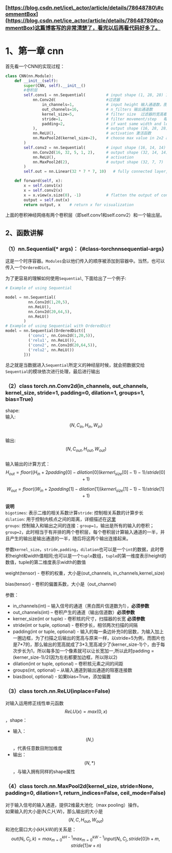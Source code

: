 ### [https://blog.csdn.net/ice\_actor/article/details/78648780\#commentBox](https://blog.csdn.net/ice_actor/article/details/78648780#commentBox)这篇博客写的非常清楚了，看完以后再看代码好多了。

# 1、第一章 cnn

首先看一个CNN的实现过程：

```py
class CNN(nn.Module):
    def __init__(self):
        super(CNN, self).__init__()
        #卷积层
        self.conv1 = nn.Sequential(         # input shape (1, 28, 28) 1是维度，28*28是宽高
            nn.Conv2d(                      #过滤器
                in_channels=1,              # input height 输入通道数，图片的层数，黑白图片是1，RGB是3
                out_channels=16,            # n_filters 输出通道数
                kernel_size=5,              # filter size  过滤器的宽高都设为5
                stride=1,                   # filter movement/step   每隔多少像素调一下，即每次移动一个像素
                padding=2,                  # if want same width and length of this image after con2d, padding=(kernel_size-1)/2 if stride=1，在数据周围加一圈为0的数据
            ),                              # output shape (16, 28, 28) 原图变成了(16, 28, 28)
            nn.ReLU(),                      # activation 激活函数
            nn.MaxPool2d(kernel_size=2),    # choose max value in 2x2 area, output shape (16, 14, 14)  筛选想要的部分，选择2*2之间最大值作为特征，也可以选择平均值，一般用最大值
        )
        self.conv2 = nn.Sequential(         # input shape (16, 14, 14)
            nn.Conv2d(16, 32, 5, 1, 2),     # output shape (32, 14, 14)
            nn.ReLU(),                      # activation
            nn.MaxPool2d(2),                # output shape (32, 7, 7)
        )
        self.out = nn.Linear(32 * 7 * 7, 10)   # fully connected layer, output 10 classes，需要把输入的三维数据展平成一维，在forward中实现

    def forward(self, x):
        x = self.conv1(x)
        x = self.conv2(x)
        x = x.view(x.size(0), -1)           # flatten the output of conv2 to (batch_size, 32 * 7 * 7) 数据展平过程
        output = self.out(x)
        return output, x    # return x for visualization
```

上面的卷积神经网络有两个卷积层（即self.conv1和self.conv2）和一个输出层。

## 2、函数讲解

### （1）nn.Sequential\(\* args\)： {#class-torchnnsequential-args}

这是一个时序容器。`Modules`会以他们传入的顺序被添加到容器中。当然，也可以传入一个`OrderedDict`。

为了更容易的理解如何使用`Sequential`, 下面给出了一个例子:

```py
# Example of using Sequential

model = nn.Sequential(
          nn.Conv2d(1,20,5),
          nn.ReLU(),
          nn.Conv2d(20,64,5),
          nn.ReLU()
        )
# Example of using Sequential with OrderedDict
model = nn.Sequential(OrderedDict([
          ('conv1', nn.Conv2d(1,20,5)),
          ('relu1', nn.ReLU()),
          ('conv2', nn.Conv2d(20,64,5)),
          ('relu2', nn.ReLU())
        ]))
```

总之就是当数据进入`Sequential`所定义的神经层时候，就会把数据交给`Sequential`的模块依次进行处理，最后进行输出

### （2）class torch.nn.Conv2d\(in\_channels, out\_channels, kernel\_size, stride=1, padding=0, dilation=1, groups=1, bias=True\)

shape:  
输入: $$ (N,C_{in},H_{in},W_{in}) $$  
输出: $$(N,C_{out},H_{out},W_{out})$$  
输入输出的计算方式：  
$$H_{out}=floor((H_{in}+2padding[0]-dilation[0](kernerl_{size}[0]-1)-1)/stride[0]+1)$$

$$W_{out}=floor((W_{in}+2padding[1]-dilation[1](kernerl_{size}[1]-1)-1)/stride[1]+1)$$

**说明**  
`bigotimes`: 表示二维的相关系数计算`stride`: 控制相关系数的计算步长  
`dilation`: 用于控制内核点之间的距离，详细描述在[这里](https://github.com/vdumoulin/conv_arithmetic/blob/master/README.md)  
`groups`: 控制输入和输出之间的连接：`group=1`，输出是所有的输入的卷积；`group=2`，此时相当于有并排的两个卷积层，每个卷积层计算输入通道的一半，并且产生的输出是输出通道的一半，随后将这两个输出连接起来。

参数`kernel_size`，`stride,padding`，`dilation`也可以是一个`int`的数据，此时卷积height和width值相同;也可以是一个`tuple`数组，`tuple`的第一维度表示height的数值，tuple的第二维度表示width的数值

weight\(tensor\) - 卷积的权重，大小是\(out\_channels, in\_channels,kernel\_size\)

bias\(tensor\) - 卷积的偏置系数，大小是（out\_channel）

参数：

* in\_channels\(int\) – 输入信号的通道（黑白图片信道数为1），**必须参数**
* out\_channels\(int\) – 卷积产生的通道（输出信道数）**必须参数**
* kerner\_size\(int or tuple\) - 卷积核的尺寸，扫描器的长宽 **必须参数**
* stride\(int or tuple, optional\) - 卷积步长，相邻两次扫描的间隔
* padding\(int or tuple, optional\) - 输入的每一条边补充0的层数，为输入加上一圈边框，为了扫描之后输出的宽高与原来一样，以stride=5为例，而图片也是7\*7的，那么输出的宽高就成了3\*3,宽高减少了\(kerner\_size-1\)个，由于每次步长为1，所以每多加一个像素就可以让长宽加一,所以此时padding = \(kerner\_size-1\)/2\(因为左右都要加边框，所以除以2\)
* dilation\(int or tuple, optional\) – 卷积核元素之间的间距
* groups\(int, optional\) – 从输入通道到输出通道的阻塞连接数
* bias\(bool, optional\) - 如果bias=True，添加偏置

### （3）class torch.nn.ReLU\(inplace=False\)

对输入运用修正线性单元函数$${ReLU}(x)= max(0, x)$$，shape：

* 输入：$$(N, )$$，代表任意数目附加维度
* 输出：$$(N, *)$$，与输入拥有同样的shape属性

### （4）class torch.nn.MaxPool2d\(kernel\_size, stride=None, padding=0, dilation=1, return\_indices=False, ceil\_mode=False\)

对于输入信号的输入通道，提供2维最大池化（max pooling）操作。  
如果输入的大小是\(N,C,H,W\)，那么输出的大小是$$(N,C,H_{out},W_{out})$$和池化窗口大小\(kH,kW\)的关系是：  
$$out(N_i, C_j,k)=max^{kH-1}_{m=0}max^{kW-1}_{m=0}input(N_{i},C_j,stride[0]h+m,stride[1]w+n)$$







